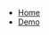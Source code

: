 * [Home](README.md)
* [Demo](http://htmlpreview.github.io/?https://github.com/215566435/React-dragger-layout/blob/master/build/index.html)